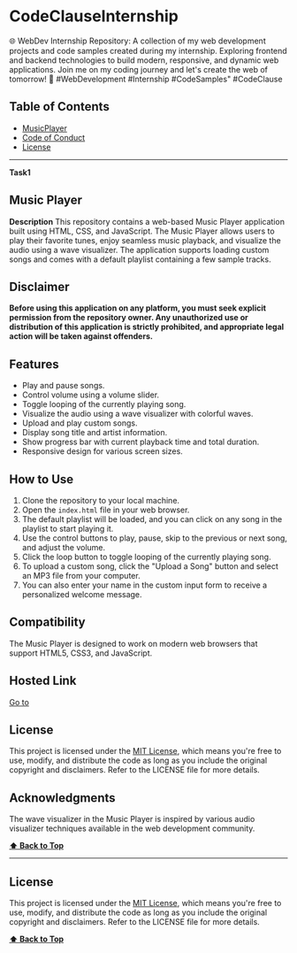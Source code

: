 # CodeClauseInternship

🌐 WebDev Internship Repository: A collection of my web development projects and code samples created during my internship. Exploring frontend and backend technologies to build modern, responsive, and dynamic web applications. Join me on my coding journey and let's create the web of tomorrow! 🚀 #WebDevelopment #Internship #CodeSamples" #CodeClause

## Table of Contents

- [MusicPlayer](#music-player)
- [Code of Conduct](CODE_OF_CONDUCT.md)
- [License](#license)

---

**Task1**

## Music Player

**Description**
This repository contains a web-based Music Player application built using HTML, CSS, and JavaScript. The Music Player allows users to play their favorite tunes, enjoy seamless music playback, and visualize the audio using a wave visualizer. The application supports loading custom songs and comes with a default playlist containing a few sample tracks.

## Disclaimer

**Before using this application on any platform, you must seek explicit permission from the repository owner. Any unauthorized use or distribution of this application is strictly prohibited, and appropriate legal action will be taken against offenders.**

## Features

- Play and pause songs.
- Control volume using a volume slider.
- Toggle looping of the currently playing song.
- Visualize the audio using a wave visualizer with colorful waves.
- Upload and play custom songs.
- Display song title and artist information.
- Show progress bar with current playback time and total duration.
- Responsive design for various screen sizes.

## How to Use

1. Clone the repository to your local machine.
2. Open the `index.html` file in your web browser.
3. The default playlist will be loaded, and you can click on any song in the playlist to start playing it.
4. Use the control buttons to play, pause, skip to the previous or next song, and adjust the volume.
5. Click the loop button to toggle looping of the currently playing song.
6. To upload a custom song, click the "Upload a Song" button and select an MP3 file from your computer.
7. You can also enter your name in the custom input form to receive a personalized welcome message.

## Compatibility

The Music Player is designed to work on modern web browsers that support HTML5, CSS3, and JavaScript.

## **Hosted Link**

[Go to](https://raj-music-player.netlify.app/)

## License

This project is licensed under the [MIT License](LICENSE), which means you're free to use, modify, and distribute the code as long as you include the original copyright and disclaimers. Refer to the LICENSE file for more details.

## Acknowledgments

The wave visualizer in the Music Player is inspired by various audio visualizer techniques available in the web development community.

**[⬆ Back to Top](#music-player)**

---

## License

This project is licensed under the [MIT License](LICENSE), which means you're free to use, modify, and distribute the code as long as you include the original copyright and disclaimers. Refer to the LICENSE file for more details.

**[⬆ Back to Top](#table-of-contents)**
